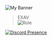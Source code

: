 ![My Banner](https://pbs.twimg.com/profile_banners/1316444575502946306/1666631468/1080x360)

> EXAV<br/>
 ![Role](https://img.shields.io/badge/-Main%20Programmer-blue)

 [![Discord Presence](https://lanyard.cnrad.dev/api/939581336107249664)](https://discord.com/users/939581336107249664)
